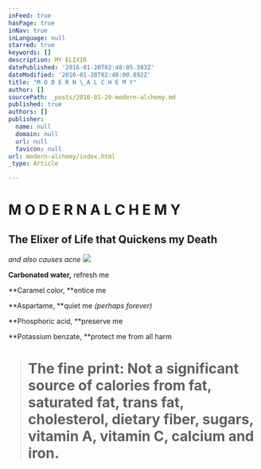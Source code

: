 ```yaml
---
inFeed: true
hasPage: true
inNav: true
inLanguage: null
starred: true
keywords: []
description: MY ELIXIR
datePublished: '2016-01-20T02:48:05.383Z'
dateModified: '2016-01-20T02:48:00.892Z'
title: "M O D E R N \_A L C H E M Y"
author: []
sourcePath: _posts/2016-01-20-modern-alchemy.md
published: true
authors: []
publisher:
  name: null
  domain: null
  url: null
  favicon: null
url: modern-alchemy/index.html
_type: Article

---
```

# M O D E R N  A L C H E M Y

## The Elixer of Life that Quickens my Death

_and also causes acne_
![](https://s3-us-west-2.amazonaws.com/the-grid-img/p/bed8996b8836320c4e55649fb9a277a00d5a8ac7.jpg)

**Carbonated water,** refresh me

**Caramel color, **entice me

**Aspartame, **quiet me _(perhaps forever)_

**Phosphoric acid, **preserve me

**Potassium benzate, **protect me from all harm

> # The fine print: Not a significant source of calories from fat, saturated fat, trans fat, cholesterol, dietary fiber, sugars, vitamin A, vitamin C, calcium and iron.
> 
>